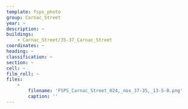 ```yaml
---
template: fsps_photo
group: Carnac_Street
year: ~
description: ~
buildings:
    - Carnac_Street/35-37_Carnac_Street
coordinates: ~
heading: ~
classification: ~
section: ~
cell: ~
film_roll: ~
files:
    -
        filename: 'FSPS_Carnac_Street_024,_nos_37-35,_13-5-B.png'
        caption: ''
---
```


